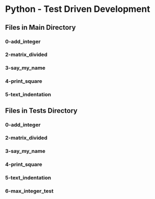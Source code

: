 # Python - Test Driven Development

## Files in Main Directory

### 0-add_integer
### 2-matrix_divided
### 3-say_my_name
### 4-print_square
### 5-text_indentation

## Files in Tests Directory

### 0-add_integer
### 2-matrix_divided
### 3-say_my_name
### 4-print_square
### 5-text_indentation
### 6-max_integer_test
